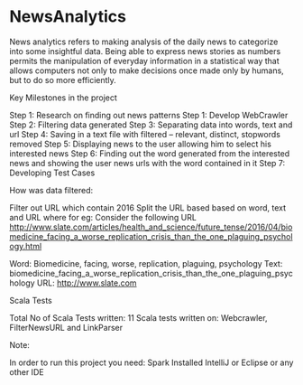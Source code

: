 # NewsAnalytics
News analytics refers to making analysis of the daily news to categorize into some insightful data. Being able to express news stories as numbers permits the manipulation of everyday information in a statistical  way that allows computers not only to make decisions once made only by humans, but to do so more  efficiently. 

Key Milestones in the project

Step 1: Research on finding out news patterns
Step 1: Develop WebCrawler 
Step 2: Filtering data generated 
Step 3:  Separating data into words, text and url
Step 4: Saving in a text file with filtered – relevant, distinct, stopwords removed
Step 5: Displaying news to the user allowing him to select his interested news
Step 6: Finding out the word generated from the interested news and showing the user news urls with the word contained in it
Step 7: Developing Test Cases

How was data filtered:

Filter out URL which contain 2016 
Split the URL based based on word, text and URL where
for eg: Consider the following URL http://www.slate.com/articles/health_and_science/future_tense/2016/04/biomedicine_facing_a_worse_replication_crisis_than_the_one_plaguing_psychology.html

Word: Biomedicine, facing, worse, replication, plaguing, psychology
Text: biomedicine_facing_a_worse_replication_crisis_than_the_one_plaguing_psychology
URL: http://www.slate.com


Scala Tests

Total No of Scala Tests written: 11
Scala tests written on: Webcrawler, FilterNewsURL and LinkParser


Note:

In order to run this project you need:
Spark Installed
IntelliJ or Eclipse or any other IDE




